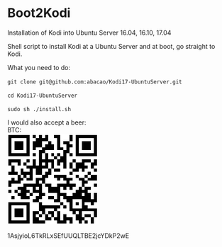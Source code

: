 # Boot2Kodi
Installation of Kodi into Ubuntu Server 16.04, 16.10, 17.04

Shell script to install Kodi at a Ubuntu Server and at boot, go straight to Kodi.

What you need to do:

`git clone git@github.com:abacao/Kodi17-UbuntuServer.git`

`cd Kodi17-UbuntuServer`

`sudo sh ./install.sh`

I would also accept a beer: <br>  BTC:  <br>
![alt text][logo]

[logo]: https://raw.githubusercontent.com/abacao/minibian-debian-stretch/master/donate.png "Donate"

1AsjyioL6TkRLxSEfUUQLTBE2jcYDkP2wE
